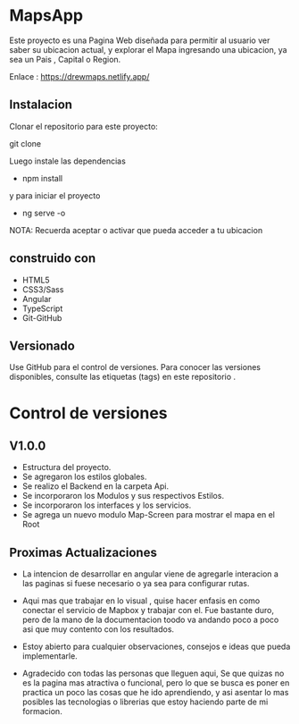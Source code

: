 
# MapsApp
Este proyecto es una Pagina Web diseñada para permitir al usuario ver saber su ubicacion actual, y explorar el Mapa ingresando una ubicacion, ya sea un Pais , Capital o Region.

Enlace : https://drewmaps.netlify.app/

## Instalacion

Clonar el repositorio para este proyecto:

git clone 

Luego instale las dependencias

- npm install

y para iniciar el proyecto 

- ng serve -o

NOTA: Recuerda aceptar o activar que pueda acceder a tu ubicacion

## construido con
- HTML5
- CSS3/Sass
- Angular 
- TypeScript
- Git-GitHub

## Versionado
Use GitHub para el control de versiones. Para conocer las versiones disponibles, consulte las etiquetas (tags) en este repositorio .

# Control de versiones

## V1.0.0

- Estructura del proyecto.
- Se agregaron los estilos globales.
- Se realizo el Backend en la carpeta Api.
- Se incorporaron los Modulos y sus respectivos Estilos.
- Se incorporaron los interfaces y los servicios.
- Se agrega un nuevo modulo Map-Screen para mostrar el mapa en el Root

## Proximas Actualizaciones

- La intencion de desarrollar en angular viene de agregarle interacion a las paginas si fuese necesario o ya sea para configurar rutas.

- Aqui mas que trabajar en lo visual , quise hacer enfasis en como conectar el servicio de Mapbox y trabajar con el. Fue bastante duro, pero de la mano de la documentacion toodo va andando poco a poco asi que muy contento con los resultados.

- Estoy abierto para cualquier observaciones, consejos e ideas que pueda implementarle.

- Agradecido con todas las personas que lleguen aqui, Se que quizas no es la pagina mas atractiva o funcional, pero lo que se busca es poner en practica un poco las cosas que he ido aprendiendo, y asi asentar lo mas posibles las tecnologias o librerias que estoy haciendo parte de mi formacion.

